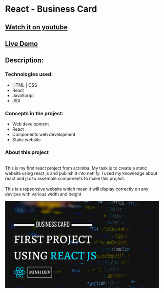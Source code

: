 # React - Business Card
## [Watch it on youtube]()
## [Live Demo](https://mybusinesscard-react.netlify.app/)




## **Description:**

### Technologies used:

- HTML | CSS
- React 
- JavaScript
- JSX

### Concepts in the project:

- Web development
- React
- Components web development
- Static website

### About this project
\
This is my first react project from scrimba. My task is to create a static website using react js and publish it into netlify. I used my knowledge about react and jsx to assemble components to make this project.
\
\
This is a repsonsive website which mean it will display correctly on any devices with various width and height

![preview img](/preview.png)
